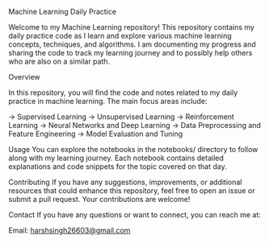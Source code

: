 Machine Learning Daily Practice

Welcome to my Machine Learning repository! This repository contains my daily practice code as 
I learn and explore various machine learning concepts, techniques, and algorithms. 
I am documenting my progress and sharing the code to track my learning journey and to possibly help others who are also on a similar path.


Overview

In this repository, you will find the code and notes related to my daily practice in machine learning. The main focus areas include:

-> Supervised Learning
-> Unsupervised Learning
-> Reinforcement Learning
-> Neural Networks and Deep Learning
-> Data Preprocessing and Feature Engineering
-> Model Evaluation and Tuning


Usage
You can explore the notebooks in the notebooks/ directory to follow along with my learning journey.
Each notebook contains detailed explanations and code snippets for the topic covered on that day.

Contributing
If you have any suggestions, improvements, or additional resources that could enhance this repository, 
feel free to open an issue or submit a pull request. Your contributions are welcome!

Contact
If you have any questions or want to connect, you can reach me at:


Email: harshsingh26603@gmail.com
